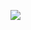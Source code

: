 ![](https://www.nta.go.jp/tmp/f5f85bdf-de86-4521-a885-d7cd1a748ded/images/4b620af43ea9523b1509657661e63b6ac93b196765b6175d7479c4d7e23857db.jpg)